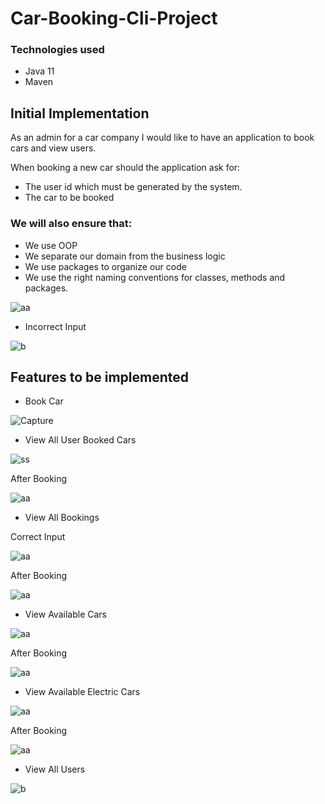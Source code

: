 # Car-Booking-Cli-Project

### Technologies used
* Java 11
* Maven

## Initial Implementation

As an admin for a car company I would like to have an application to book cars and view users.

When booking a new car should the application ask for:
* The user id which must be generated by the system.
* The car to be booked

### We will also ensure that:
* We use OOP
* We separate our domain from the business logic
* We use packages to organize our code
* We use the right naming conventions for classes, methods and packages.

![aa](https://github.com/HosamUsef/Car-Booking-Cli-Project/assets/57178026/7b702ceb-bc09-4dd5-9a3d-0b2db40b27cd)

* Incorrect Input

![b](https://github.com/HosamUsef/Car-Booking-Cli-Project/assets/57178026/583fa67a-8e78-4cfb-bce7-8b31ee3c3684)

## Features to be implemented

* Book Car


![Capture](https://github.com/HosamUsef/Car-Booking-Cli-Project/assets/57178026/553ccd4a-0b45-49e4-beba-59b5cc4f8b01)

* View All User Booked Cars

![ss](https://github.com/HosamUsef/Car-Booking-Cli-Project/assets/57178026/a7c8b4a4-890b-490d-b8b7-e8945068d357)


After Booking

![aa](https://github.com/HosamUsef/Car-Booking-Cli-Project/assets/57178026/81445940-d269-4114-9bcf-ad70da884785)

* View All Bookings

Correct Input

![aa](https://github.com/HosamUsef/Car-Booking-Cli-Project/assets/57178026/4743e662-2c2b-4c3f-9d8a-08c5fc40820c)

After Booking

![aa](https://github.com/HosamUsef/Car-Booking-Cli-Project/assets/57178026/6b5d7294-d7e5-4ba2-b0d6-50f8ff5f0952)

* View Available Cars

![aa](https://github.com/HosamUsef/Car-Booking-Cli-Project/assets/57178026/b543dea3-26d9-454f-a4d2-a49304908d85)

After Booking

![aa](https://github.com/HosamUsef/Car-Booking-Cli-Project/assets/57178026/aae3b0bd-93f5-4b2d-aff8-2a21e79b5e8f)

* View Available Electric Cars

![aa](https://github.com/HosamUsef/Car-Booking-Cli-Project/assets/57178026/c10af36a-3fb1-460a-b9dc-3691fa80c861)

After Booking

![aa](https://github.com/HosamUsef/Car-Booking-Cli-Project/assets/57178026/cfac14c3-9fa8-4559-aa0b-e0a80b9526d8)

* View All Users

![b](https://github.com/HosamUsef/Car-Booking-Cli-Project/assets/57178026/69c61c1c-6f56-4974-a2b6-61a503ed4141)
